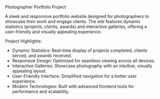 Photographer Portfolio Project

A sleek and responsive portfolio website designed for photographers to showcase their work and engage clients. The site features dynamic statistics (projects, clients, awards) and interactive galleries, offering a user-friendly and visually appealing experience.

Project Highlights:

- Dynamic Statistics: Real-time display of projects completed, clients served, and awards received.
- Responsive Design: Optimized for seamless viewing across all devices.
- Interactive Galleries: Showcase photography with an intuitive, visually appealing layout.
- User-Friendly Interface: Simplified navigation for a better user experience.
- Modern Technologies: Built with advanced frontend tools for performance and scalability.
